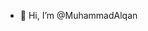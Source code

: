 - 👋 Hi, I’m @MuhammadAlqan

<!---
MuhammadAlqan/MuhammadAlqan is a ✨ special ✨ repository because its `README.md` (this file) appears on your GitHub profile.
You can click the Preview link to take a look at your changes.
--->
